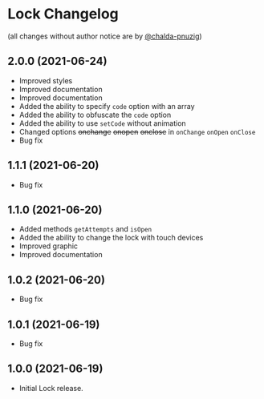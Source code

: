 Lock Changelog
=================

(all changes without author notice are by [@chalda-pnuzig](https://github.com/chalda-pnuzig))

## 2.0.0 (2021-06-24)

- Improved styles
- Improved documentation
- Improved documentation
- Added the ability to specify `code` option with an array
- Added the ability to obfuscate the `code` option
- Added the ability to use `setCode` without animation
- Changed options ~~onchange~~ ~~onopen~~ ~~onclose~~ in `onChange` `onOpen` `onClose`
- Bug fix

## 1.1.1 (2021-06-20)

- Bug fix

## 1.1.0 (2021-06-20)

- Added methods `getAttempts` and `isOpen`
- Added the ability to change the lock with touch devices
- Improved graphic
- Improved documentation

## 1.0.2 (2021-06-20)

- Bug fix

## 1.0.1 (2021-06-19)

- Bug fix

## 1.0.0 (2021-06-19)

- Initial Lock release.